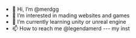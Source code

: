 - 👋 Hi, I’m @merdgg
- 👀 I’m interested in mading websites and games
- 🌱 I’m currently learning unity or unreal engine
- 📫 How to reach me @legendamerd --- my inst

<!---
merdgg/merdgg is a ✨ special ✨ repository because its `README.md` (this file) appears on your GitHub profile.
You can click the Preview link to take a look at your changes.
--->
